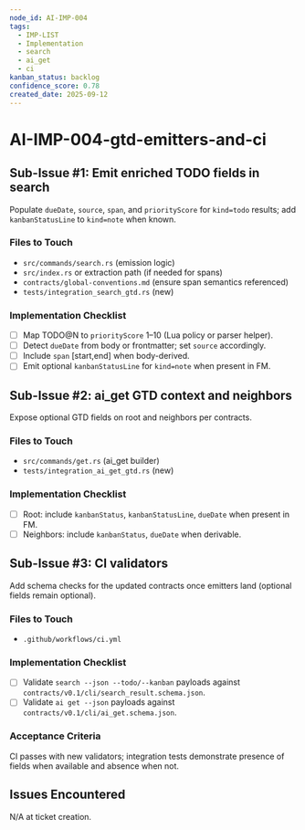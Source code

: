 ```yaml
---
node_id: AI-IMP-004
tags:
  - IMP-LIST
  - Implementation
  - search
  - ai_get
  - ci
kanban_status: backlog
confidence_score: 0.78
created_date: 2025-09-12
---
```


# AI-IMP-004-gtd-emitters-and-ci

## Sub-Issue #1: Emit enriched TODO fields in search
Populate `dueDate`, `source`, `span`, and `priorityScore` for `kind=todo` results; add `kanbanStatusLine` to `kind=note` when known.

### Files to Touch
- `src/commands/search.rs` (emission logic)
- `src/index.rs` or extraction path (if needed for spans)
- `contracts/global-conventions.md` (ensure span semantics referenced)
- `tests/integration_search_gtd.rs` (new)

### Implementation Checklist
- [ ] Map TODO@N to `priorityScore` 1–10 (Lua policy or parser helper).
- [ ] Detect `dueDate` from body or frontmatter; set `source` accordingly.
- [ ] Include `span` [start,end] when body-derived.
- [ ] Emit optional `kanbanStatusLine` for `kind=note` when present in FM.

## Sub-Issue #2: ai_get GTD context and neighbors
Expose optional GTD fields on root and neighbors per contracts.

### Files to Touch
- `src/commands/get.rs` (ai_get builder)
- `tests/integration_ai_get_gtd.rs` (new)

### Implementation Checklist
- [ ] Root: include `kanbanStatus`, `kanbanStatusLine`, `dueDate` when present in FM.
- [ ] Neighbors: include `kanbanStatus`, `dueDate` when derivable.

## Sub-Issue #3: CI validators
Add schema checks for the updated contracts once emitters land (optional fields remain optional).

### Files to Touch
- `.github/workflows/ci.yml`

### Implementation Checklist
- [ ] Validate `search --json --todo/--kanban` payloads against `contracts/v0.1/cli/search_result.schema.json`.
- [ ] Validate `ai get --json` payloads against `contracts/v0.1/cli/ai_get.schema.json`.

### Acceptance Criteria
CI passes with new validators; integration tests demonstrate presence of fields when available and absence when not.

## Issues Encountered
N/A at ticket creation.

